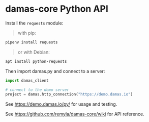 # damas-core Python API

Install the `requests` module:

> with pip:
```sh
pipenv install requests
```

> or with Debian:
```sh
apt install python-requests
```

Then import damas.py and connect to a server:

```python
import damas_client

# connect to the demo server
project = damas.http_connection("https://demo.damas.io")

```

See https://demo.damas.io/py/ for usage and testing.

See https://github.com/remyla/damas-core/wiki for API reference.
